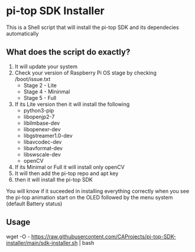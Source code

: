 # pi-top SDK Installer

This is a Shell script that will install the pi-top SDK and its dependecies automatically

## What does the script do exactly?

1. It will update your system
2. Check your version of Raspberry Pi OS stage by checking /boot/issue.txt
   * Stage 2 - Lite
   * Stage 4 - Mininmal
   * Stage 5 - Full
3. If its Lite version then it will install the following
   * python3-pip
   * libopenjp2-7 
   * libilmbase-dev 
   * libopenexr-dev 
   * libgstreamer1.0-dev 
   * libavcodec-dev 
   * libavformat-dev 
   * libswscale-dev 
   * openCV
4. If its Minimal or Full it will install only openCV
5. It will then add the pi-top repo and apt key
6. then it will install the pi-top SDK

You will know if it suceeded in installing everything correctly when you see the pi-top animation start on the OLED followed by the menu system (default Battery status)

## Usage

wget -O - https://raw.githubusercontent.com/CAProjects/pi-top-SDK-installer/main/sdk-installer.sh | bash
